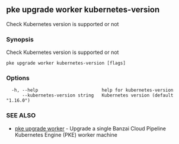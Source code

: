 ## pke upgrade worker kubernetes-version

Check Kubernetes version is supported or not

### Synopsis

Check Kubernetes version is supported or not

```
pke upgrade worker kubernetes-version [flags]
```

### Options

```
  -h, --help                        help for kubernetes-version
      --kubernetes-version string   Kubernetes version (default "1.16.0")
```

### SEE ALSO

* [pke upgrade worker](pke_upgrade_worker.md)	 - Upgrade a single Banzai Cloud Pipeline Kubernetes Engine (PKE) worker machine


